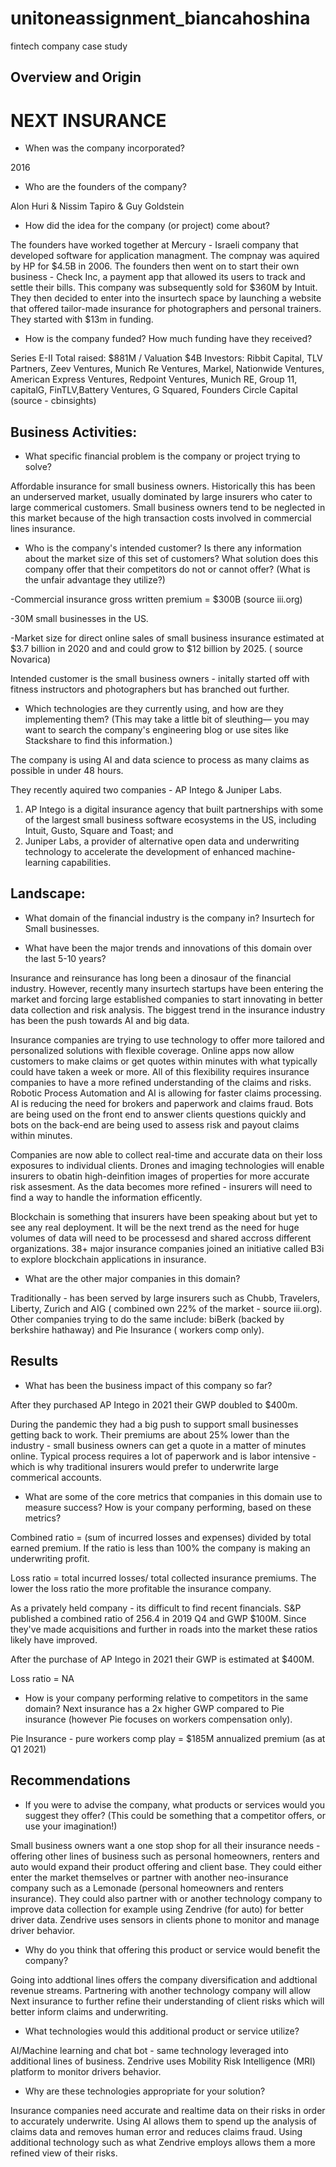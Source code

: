 # unitoneassignment_biancahoshina
fintech company case study

## Overview and Origin
# NEXT INSURANCE

* When was the company incorporated? 

2016

* Who are the founders of the company? 

Alon Huri & Nissim Tapiro & Guy Goldstein

* How did the idea for the company (or project) come about?

The founders have worked together at Mercury - Israeli company that developed software for application managment. The compnay was 
aquired by HP for $4.5B in 2006. The founders then went on to start their own business - Check Inc, a payment app that allowed 
its users to track and settle their bills. This company was subsequently sold for $360M by Intuit. They then decided
to enter into the insurtech space by launching a website that offered tailor-made insurance for photographers and
personal trainers. They started with $13m in funding. 

* How is the company funded? How much funding have they received?

Series E-II 
Total raised: $881M / Valuation $4B
Investors:
Ribbit Capital, TLV Partners, Zeev Ventures, Munich Re Ventures, Markel, Nationwide Ventures,
American Express Ventures, Redpoint Ventures, Munich RE, Group 11, capitalG, FinTLV,Battery Ventures,
G Squared, Founders Circle Capital
(source - cbinsights)

## Business Activities:
* What specific financial problem is the company or project trying to solve?

Affordable insurance for small business owners. Historically this has been an underserved market,
usually dominated by large insurers who cater to large commerical customers. Small business owners tend to be neglected in this market because
of the high transaction costs involved in commercial lines insurance. 

* Who is the company's intended customer?  Is there any information about the market size of this set of customers?
What solution does this company offer that their competitors do not or cannot offer? (What is the unfair advantage they utilize?)

-Commercial insurance gross written premium = $300B (source iii.org)

-30M small businesses in the US. 

-Market size for direct online sales of small business insurance estimated at $3.7 billion in 2020 and 
and could grow to $12 billion by 2025. ( source Novarica)

Intended customer is the small business owners - initally started off with fitness instructors and 
photographers but has branched out further. 

* Which technologies are they currently using, and how are they implementing them? 
(This may take a little bit of sleuthing–– you may want to search the company's engineering blog or use sites 
like Stackshare to find this information.)

The company is using AI and data science to process as many claims as possible in under 48 hours. 

They recently aquired two companies - AP Intego & Juniper Labs. 
1) AP Intego is a digital insurance agency that built partnerships with some of the largest small business software ecosystems 
in the US, including Intuit, Gusto, Square and Toast; and 
2) Juniper Labs, a provider of alternative open data and underwriting technology to accelerate the development of 
enhanced machine-learning capabilities.


## Landscape:
* What domain of the financial industry is the company in?
Insurtech for Small businesses. 

* What have been the major trends and innovations of this domain over the last 5-10 years?

Insurance and reinsurance has long been a dinosaur of the financial industry. However, recently many insurtech startups have been entering the market and forcing large established companies to start innovating in better data collection and risk analysis. The biggest trend in the insurance industry has been the push towards AI and big data.

Insurance companies are trying to use technology to offer more tailored and personalized solutions with flexible coverage. Online apps now allow customers to make claims or get quotes within minutes with what typically could have taken a week or more. All of this flexibility requires insurance companies to have a more refined understanding of the claims and risks. Robotic Process Automation and AI is allowing for faster claims processing. AI is reducing the need for brokers and paperwork and claims fraud. Bots are being used on the front end to answer clients questions quickly and bots on the back-end are being used to assess risk and payout claims within minutes. 

Companies are now able to collect real-time and accurate data on their loss exposures to individual clients. Drones and imaging technologies will enable insurers to obatin high-deinfition images of properties for more accurate risk assesment. As the data becomes more refined - insurers will need to find a way to handle the information efficently. 

Blockchain is something that insurers have been speaking about but yet to see any real deployment. It will be the next trend as the need for huge volumes of data will need to be processesd and shared accross different organizations. 38+ major insurance companies joined an initiative called B3i to explore blockchain applications in insurance. 

* What are the other major companies in this domain?

Traditionally - has been served by large insurers such as Chubb, Travelers, Liberty, Zurich and AIG ( combined own 22% of the market - source iii.org). Other companies trying to do the same
include: biBerk (backed by berkshire hathaway) and Pie Insurance ( workers comp only).

## Results
* What has been the business impact of this company so far?

After they purchased AP Intego in 2021 their GWP doubled to $400m.

During the pandemic they had a big push to support small businesses getting back to work. Their premiums are about
25% lower than the industry - small business owners can get a quote in a matter of minutes online. Typical process requires a lot of paperwork
and is labor intensive - which is why traditional insurers would prefer to underwrite large commerical accounts. 

* What are some of the core metrics that companies in this domain use to measure success? 
How is your company performing, based on these metrics?

Combined ratio = (sum of incurred losses and expenses) divided by total earned premium. 
If the ratio is less than 100% the company is making an underwriting profit.

Loss ratio = total incurred losses/ total collected insurance premiums. 
The lower the loss ratio the more profitable the insurance company. 

As a privately held company - its difficult to find recent financials. S&P published a combined ratio of 256.4 in 2019 Q4 and GWP $100M. Since they've made 
acquisitions and further in roads into the market these ratios likely have improved.

After the purchase of AP Intego in 2021 their GWP is estimated at $400M.

Loss ratio = NA

* How is your company performing relative to competitors in the same domain?
Next insurance has a 2x higher GWP compared to Pie insurance (however Pie focuses on workers compensation only). 

Pie Insurance - pure workers comp play = $185M annualized premium (as at Q1 2021)

## Recommendations
* If you were to advise the company, what products or services would you suggest they offer? 
(This could be something that a competitor offers, or use your imagination!)

Small business owners want a one stop shop for all their insurance needs - offering other lines of business such as personal 
homeowners, renters and auto would expand their product offering and client base. They could either enter the market themselves or partner with another neo-insurance 
company such as a Lemonade (personal homeowners and renters insurance). They could also partner with or another 
technology company to improve data collection for example using Zendrive (for auto) for better driver data. Zendrive uses sensors in clients phone to monitor 
and manage driver behavior. 

* Why do you think that offering this product or service would benefit the company?

Going into addtional lines offers the company diversification and addtional revenue streams. 
Partnering with another technology company will allow Next insurance to further refine their understanding of client risks which will better inform claims and underwriting. 

* What technologies would this additional product or service utilize?

AI/Machine learning and chat bot - same technology leveraged into additional lines of business. Zendrive uses Mobility Risk Intelligence (MRI) platform to 
monitor drivers behavior.  

* Why are these technologies appropriate for your solution?

Insurance companies need accurate and realtime data on their risks in order to accurately underwrite. Using AI allows them to spend up the analysis of claims data and removes
human error and reduces claims fraud. Using additional technology such as what Zendrive employs allows them a more refined view of their risks.
